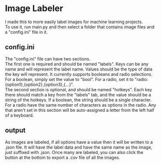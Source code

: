 # Image Labeler
I made this to more easily label images for machine learning projects.  
To use it, run main.py and then select a folder that contains image files and a "config.ini" file in it.

## config.ini
The "config.ini" file can have two sections.  
The first one is required and should be named "labels". Keys can be any name and will represent the label name. Values should be the type of data the key will represent. It currently supports booleans and radio selections. For a boolean, simply set the value to "bool".
For a radio, set it to "radio:{option1},{option2},{option3},{...}".  
The second section is optional, and should be named "hotkeys". Each key there should match a key from the "labels" tab, and the value should be a string of the hotkeys. If a boolean, the string should be a single character. For a radio have the same number of characters as options in the radio. Any that aren't set in this section will be auto-assigned a letter from the left half of a keyboard.  

## output
As images are labeled, if all options have a value then it will be written to a .json file. It will have the label data and have the same name as the image, just suffixed with .json. Once many are labeled, you can also click the button at the bottom to export a .csv file of all the images.  
